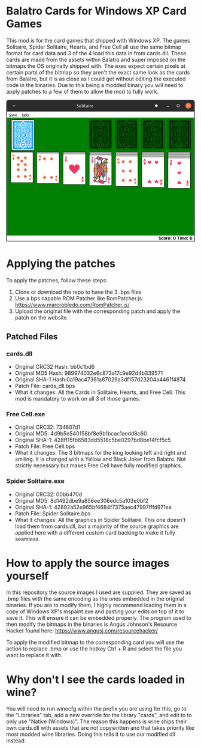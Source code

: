 # Balatro Cards for Windows XP Card Games
This mod is for the card games that shipped with Windows XP. The games Solitaire, Spider Solitaire, Hearts, and Free Cell all use the same bitmap format for card data and 3 of the 4 load this data in from cards.dll. These cards are made from the assets within Balatro and super imposed on the bitmaps the OS originally shipped with. The exes expect certain pixels at certain parts of the bitmap so they aren't the exact same look as the cards from Balatro, but it is as close as I could get without editing the executed code in the binaries. Due to this being a modded binary you will need to apply patches to a few of them to allow the mod to fully work.

![A screenshot of Microsoft Solitaire from Windows XP running in wine. The cards have been edited to look like the cards from Balatro.](https://github.com/Syphist/win-balatro/blob/main/readmeimg/preview.png?raw=true)

# Applying the patches
To apply the patches, follow these steps:
1. Clone or download the repo to have the 3 .bps files
2. Use a bps capable ROM Patcher like RomPatcher.js: https://www.marcrobledo.com/RomPatcher.js/
3. Upload the original file with the corresponding patch and apply the patch on the website

## Patched Files

### cards.dll
- Original CRC32 Hash: bb0c1bd6
- Original MD5 Hash: 989974032e6c873a17c9e92d4b339571
- Original SHA-1 Hash:0a19ac47361a87029a3df157d23204a4461f4874
- Patch File: cards_dll.bps
- What it changes: All the Cards in Solitaire, Hearts, and Free Cell. This mod is mandatory to work on all 3 of those games.

### Free Cell.exe
- Original CRC32: 734807d1
- Original MD5: 4d9b5e540158bf8e9b1bcac1aedd8c60
- Original SHA-1: 428ff15fb6583dd5518c5be0297bd8be14fcf5c5
- Patch File: Free Cell.bps
- What it changes: The 3 bitmaps for the king looking left and right and smiling. It is changed with a Yellow and Black Joker from Balatro. Not strictly necessary but makes Free Cell have fully modified graphics.

### Spider Solitaire.exe
- Original CRC32: 00bb470d
- Original MD5: 8d1492dbe9a856ee306edc5a103e0bf2
- Original SHA-1: 42892a52e965bf4684f7375aec47997fffd971ea
- Patch File: Spider Solitaire.bps
- What it changes: All the graphics in Spider Solitaire. This one doesn't load them from cards.dll, but a majority of the source graphics are applied here with a different custom card backing to make it fully seamless.

# How to apply the source images yourself
In this repository the source images I used are supplied. They are saved as .bmp files with the same encoding as the ones embedded in the original binaries. If you are to modify them, I highly recommend loading them in a copy of Windows XP's mspaint.exe and pasting your edits on top of it to save it. This will ensure it can be embedded properly. The program used to then modify the bitmaps in the binaries is Angus Johnson's Resource Hacker found here: https://www.angusj.com/resourcehacker/

To apply the modified bitmap to the corresponding card you will use the action to replace .bmp or use the hotkey Ctrl + R and select the file you want to replace it with.

# Why don't I see the cards loaded in wine?
You will need to run winecfg within the prefix you are using for this, go to the "Libraries" tab, add a new override for the library "cards", and edit to to only use "Native (Windows)". The reason this happens is wine ships their own cards.dll with assets that are not copywritten and that takes priority like most modded wine libraries. Doing this tells it to use our modified dll instead.
